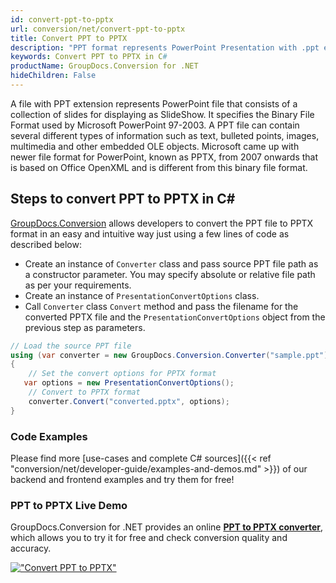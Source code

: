 ```yaml
---
id: convert-ppt-to-pptx
url: conversion/net/convert-ppt-to-pptx
title: Convert PPT to PPTX
description: "PPT format represents PowerPoint Presentation with .ppt extension. Learn how to convert PPT to PPTX file programmatically in C# language using GroupDocs.Conversion for .NET library."
keywords: Convert PPT to PPTX in C#
productName: GroupDocs.Conversion for .NET
hideChildren: False
---
```


A file with PPT extension represents PowerPoint file that consists of a collection of slides for displaying as SlideShow. It specifies the Binary File Format used by Microsoft PowerPoint 97-2003. A PPT file can contain several different types of information such as text, bulleted points, images, multimedia and other embedded OLE objects. Microsoft came up with newer file format for PowerPoint, known as PPTX, from 2007 onwards that is based on Office OpenXML and is different from this binary file format.

## Steps to convert PPT to PPTX in C#

[GroupDocs.Conversion](https://products.groupdocs.com/conversion/net) allows developers to convert the PPT file to PPTX format in an easy and intuitive way just using a few lines of code as described below:

* Create an instance of `Converter` class and pass source PPT file path as a constructor parameter. You may specify absolute or relative file path as per your requirements. 
* Create an instance of `PresentationConvertOptions` class.
* Call `Converter` class `Convert` method and pass the filename for the converted PPTX file and the `PresentationConvertOptions` object from the previous step as parameters.

```csharp
// Load the source PPT file
using (var converter = new GroupDocs.Conversion.Converter("sample.ppt"))
{
    // Set the convert options for PPTX format
   var options = new PresentationConvertOptions();
    // Convert to PPTX format
    converter.Convert("converted.pptx", options);
}
```

### Code Examples

Please find more [use-cases and complete C# sources]({{< ref "conversion/net/developer-guide/examples-and-demos.md" >}}) of our backend and frontend examples and try them for free!

### PPT to PPTX Live Demo

GroupDocs.Conversion for .NET provides an online [**PPT to PPTX converter**](https://products.groupdocs.app/conversion/ppt-to-pptx), which allows you to try it for free and check conversion quality and accuracy.

[!["Convert PPT to PPTX"](conversion/net/images/convert-to-pptx/convert-ppt-to-pptx.png)](https://products.groupdocs.app/conversion/ppt-to-pptx)